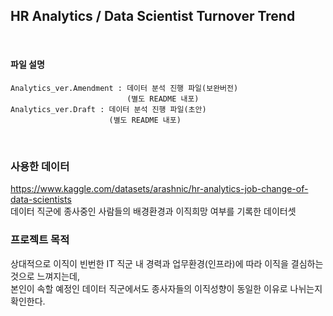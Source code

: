 ## **HR Analytics / Data Scientist Turnover Trend**
<br>

#### 파일 설명
    Analytics_ver.Amendment : 데이터 분석 진행 파일(보완버전)
                              (별도 README 내포)
    Analytics_ver.Draft : 데이터 분석 진행 파일(초안)
                          (별도 README 내포)

<br>

### **사용한 데이터**
https://www.kaggle.com/datasets/arashnic/hr-analytics-job-change-of-data-scientists<br>
데이터 직군에 종사중인 사람들의 배경환경과 이직희망 여부를 기록한 데이터셋


### **프로젝트 목적**
상대적으로 이직이 빈번한 IT 직군 내 경력과 업무환경(인프라)에 따라 이직을 결심하는것으로 느껴지는데,<br>
본인이 속할 예정인 데이터 직군에서도 종사자들의 이직성향이 동일한 이유로 나뉘는지 확인한다.
<br><br>

